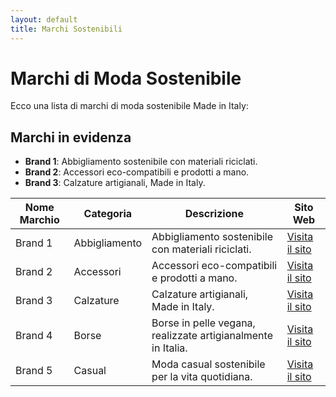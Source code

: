 ```yaml
---
layout: default
title: Marchi Sostenibili
---
```


# Marchi di Moda Sostenibile

Ecco una lista di marchi di moda sostenibile Made in Italy:

## Marchi in evidenza
- **Brand 1**: Abbigliamento sostenibile con materiali riciclati.
- **Brand 2**: Accessori eco-compatibili e prodotti a mano.
- **Brand 3**: Calzature artigianali, Made in Italy.

| **Nome Marchio**   | **Categoria**            | **Descrizione**                                              | **Sito Web**        |
|--------------------|--------------------------|--------------------------------------------------------------|---------------------|
| Brand 1            | Abbigliamento             | Abbigliamento sostenibile con materiali riciclati.            | [Visita il sito](#) |
| Brand 2            | Accessori                | Accessori eco-compatibili e prodotti a mano.                  | [Visita il sito](#) |
| Brand 3            | Calzature                | Calzature artigianali, Made in Italy.                         | [Visita il sito](#) |
| Brand 4            | Borse                    | Borse in pelle vegana, realizzate artigianalmente in Italia.  | [Visita il sito](#) |
| Brand 5            | Casual                   | Moda casual sostenibile per la vita quotidiana.               | [Visita il sito](#) |

